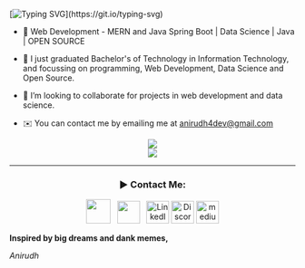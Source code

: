 [![Typing SVG](https://readme-typing-svg.herokuapp.com/?lines=Hi+👋,+I+am+Anirudh;From+Hyderabad,+India.)](https://git.io/typing-svg)

- 👀 Web Development - MERN and Java Spring Boot |
     Data Science | Java |
     OPEN SOURCE
     
- 🌱 I just graduated Bachelor's of Technology in Information Technology, and focussing on programming, Web Development, Data Science and Open Source.
- 🍻 I’m looking to collaborate for projects in web development and data science.
- ✉️ You can contact me by emailing me at anirudh4dev@gmail.com 

<!---
anirudh-bukka/anirudh-bukka is a ✨ special ✨ repository because its `README.md` (this file) appears on your GitHub profile.
You can click the Preview link to take a look at your changes.
--->

<p align="center">
 <a href="https://git.io/streak-stats">
    <img src="http://github-readme-streak-stats.herokuapp.com?user=anirudh-bukka&theme=react&background=0d1117&border=666">
  </a>
  <br>
  <a href="https://github.com/warunicorn19/github-readme-activity-graph">
    <img src="https://activity-graph.herokuapp.com/graph?username=anirudh-bukka&theme=react-dark&hide_border=true">
  </a>
</p>
<hr>
 <h3 align = "center">► Contact Me:</h3>
<p align='middle'>
<a href="https://instagram.com/anidude09"><img height="43" src="https://img.icons8.com/nolan/64/instagram-new.png"/></a>&nbsp;&nbsp;
<a href="https://twitter.com/AnirudhBukka"><img height="40" src="https://img.icons8.com/office/40/000000/twitter.png"/></a>&nbsp;&nbsp;
<a href="https://www.linkedin.com/in/anirudh-bukka-23414a197/"><img alt="LinkedIn" height="40" width="40" src="https://img.icons8.com/ultraviolet/40/000000/linkedin.png"/></a>
<a href="https://discordapp.com/users/shaquille.oat'meal#0741"><img alt="Discord" height="40" width="40" src="https://img.icons8.com/color-glass/48/000000/discord-logo.png"/></a>
<a href="https://medium.com/@anirudh.bukka"><img height="40" width="40" alt="medium.com" src="https://cdn-icons.flaticon.com/png/512/4401/premium/4401405.png?token=exp=1643025995~hmac=29c2d6a126e56ed5b7bc0c68429b83be"/><a>

<b style="x-large">Inspired by big dreams and dank memes,</b>

<i>Anirudh</i>

</p>  
